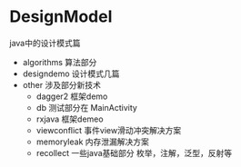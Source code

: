 # DesignModel
java中的设计模式篇

* algorithms 算法部分
* designdemo 设计模式几篇
* other 涉及部分新技术
    * dagger2 框架demo
    * db 测试部分在 MainActivity
    * rxjava 框架demeo
    * viewconflict 事件view滑动冲突解决方案
    * memoryleak 内存泄漏解决方案
    * recollect 一些java基础部分 枚举，注解，泛型，反射等
